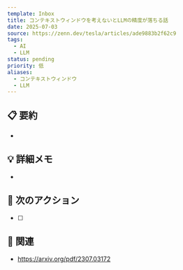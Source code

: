 ```yaml
---
template: Inbox
title: コンテキストウィンドウを考えないとLLMの精度が落ちる話
date: 2025-07-03
source: https://zenn.dev/tesla/articles/ade9883b2f62c9
tags:
  - AI
  - LLM
status: pending
priority: 低
aliases:
  - コンテキストウィンドウ
  - LLM
---
```


## 📋 要約
- 

## 💡 詳細メモ
- 

## 🎯 次のアクション
- [ ] 

## 🔗 関連
- https://arxiv.org/pdf/2307.03172